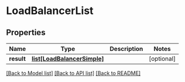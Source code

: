 # LoadBalancerList

## Properties
Name | Type | Description | Notes
------------ | ------------- | ------------- | -------------
**result** | [**list[LoadBalancerSimple]**](LoadBalancerSimple.md) |  | [optional] 

[[Back to Model list]](../README.md#documentation-for-models) [[Back to API list]](../README.md#documentation-for-api-endpoints) [[Back to README]](../README.md)


